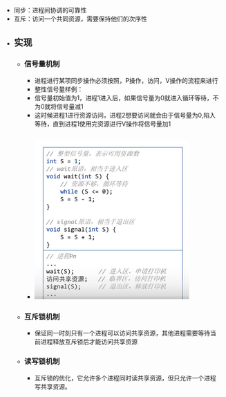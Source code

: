 - 同步：进程间协调的可靠性
- 互斥：访问一个共同资源，需要保持他们的次序性
- ## 实现
	- ### 信号量机制
		- 进程进行某项同步操作必须按照，P操作，访问，V操作的流程来进行
		- 整性信号量样例：
		- 信号量初始值为1，进程1进入后，如果信号量为0就进入循环等待，不为0就将信号量减1
		- 这时候进程1进行资源访问，进程2想要访问就会由于信号量为0,陷入等待，直到进程1使用完资源进行V操作将信号量加1
		- ![计操_进程同步_1.png](../assets/计操_进程同步_1_1676700726565_0.png)
			-
	- ### 互斥锁机制
		- 保证同一时刻只有一个进程可以访问共享资源，其他进程需要等待当前进程释放互斥锁后才能访问共享资源
	- ### 读写锁机制
		- 互斥锁的优化，它允许多个进程同时读共享资源，但只允许一个进程写共享资源。